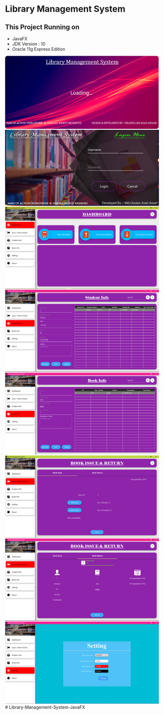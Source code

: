 # Library Management System

## This Project Running on

- JavaFX
- JDK Version : 10
- Oracle 11g Express Edition

![Splash Screen](screenshots/SplashScreen.PNG)
![Login Form](screenshots/loginscreen.PNG)
![Dashboard Form](screenshots/dashboard.PNG)
![Student Form](screenshots/student.PNG)
![Book Form](screenshots/book.PNG)
![Issue Book Form](screenshots/Issue.PNG)
![Return Book Form](screenshots/return.PNG)
![Setting](screenshots/setting.PNG)# Library-Management-System-JavaFX
